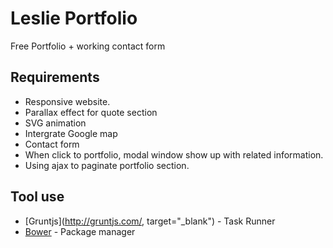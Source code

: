# Leslie Portfolio
Free Portfolio + working contact form

## Requirements
* Responsive website.
* Parallax effect for quote section
* SVG animation
* Intergrate Google map
* Contact form
* When click to portfolio, modal window show up with related information.
* Using ajax to paginate portfolio section.

## Tool use
* [Gruntjs](http://gruntjs.com/, target="_blank") - Task Runner
* [Bower](http://bower.io) - Package manager

